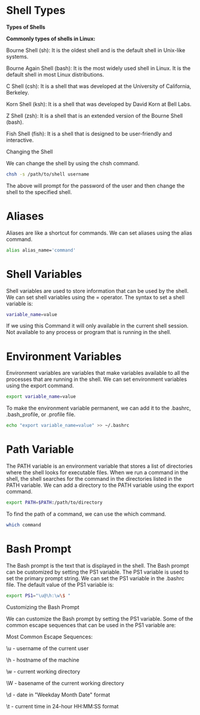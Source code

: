 # Shell Types

**Types of Shells**

**Commonly types of shells in Linux:**

Bourne Shell (sh): It is the oldest shell and is the default shell in Unix-like systems.

Bourne Again Shell (bash): It is the most widely used shell in Linux. It is the default shell in most Linux distributions.

C Shell (csh): It is a shell that was developed at the University of California, Berkeley.

Korn Shell (ksh): It is a shell that was developed by David Korn at Bell Labs.

Z Shell (zsh): It is a shell that is an extended version of the Bourne Shell (bash).

Fish Shell (fish): It is a shell that is designed to be user-friendly and interactive.

Changing the Shell

We can change the shell by using the chsh command.

```bash 
chsh -s /path/to/shell username
```

The above will prompt for the password of the user and then change the shell to the specified shell. 

# Aliases

Aliases are like a shortcut for commands. We can set aliases using the alias command.

````bash
alias alias_name='command'
````
# Shell Variables

Shell variables are used to store information that can be used by the shell. We can set shell variables using the = operator. The syntax to set a shell variable is:

````bash
variable_name=value
````
If we using this Command it will only available in the current shell session. Not available to any process or program that is running in the shell.

# Environment Variables

Environment variables are variables that make variables available to all the processes that are running in the shell. We can set environment variables using the export command.

````bash
export variable_name=value
````
To make the environment variable permanent, we can add it to the .bashrc, .bash_profile, or .profile file.

````bash
echo "export variable_name=value" >> ~/.bashrc
````

# Path Variable

The PATH variable is an environment variable that stores a list of directories where the shell looks for executable files. When we run a command in the shell, the shell searches for the command in the directories listed in the PATH variable. We can add a directory to the PATH variable using the export command.

````bash
export PATH=$PATH:/path/to/directory
````
To find the path of a command, we can use the which command.

````bash
which command
````

# Bash Prompt

The Bash prompt is the text that is displayed in the shell. The Bash prompt can be customized by setting the PS1 variable. The PS1 variable is used to set the primary prompt string. We can set the PS1 variable in the .bashrc file. The default value of the PS1 variable is:

````bash
export PS1="\u@\h:\w\$ "
````

Customizing the Bash Prompt

We can customize the Bash prompt by setting the PS1 variable. Some of the common escape sequences that can be used in the PS1 variable are:

Most Common Escape Sequences:

\u - username of the current user

\h - hostname of the machine

\w - current working directory

\W - basename of the current working directory

\d - date in "Weekday Month Date" format

\t - current time in 24-hour HH:MM:SS format









